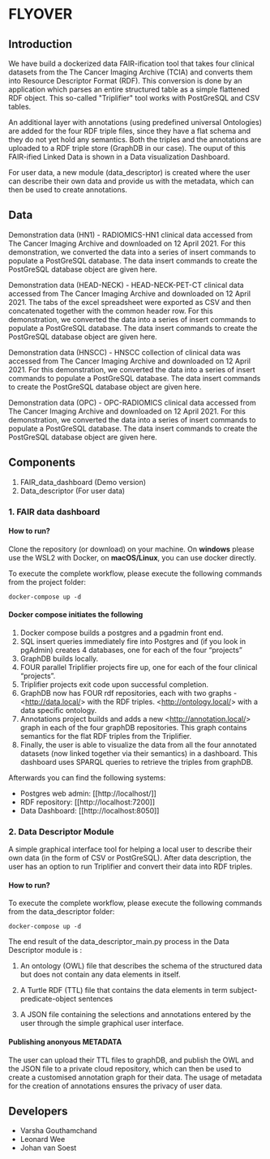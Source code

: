 # FLYOVER

## Introduction

We have build a dockerized data FAIR-ification tool that takes four clinical datasets from the The Cancer Imaging Archive (TCIA) and converts them into Resource Descriptor Format (RDF). This conversion is done by an application which parses an entire structured table as a simple flattened RDF object. This so-called "Triplifier" tool works with PostGreSQL and CSV tables.

An additional layer with annotations (using predefined universal Ontologies) are added for the four RDF triple files, since they have a flat schema and they do not yet hold any semantics. Both the triples and the annotations are uploaded to a RDF triple store (GraphDB in our case). The ouput of this FAIR-ified Linked Data is shown in a Data visualization Dashboard. 

For user data, a new module (data_descriptor) is created where the user can describe their own data and provide us with the metadata, which can then be used to create annotations.

## Data

Demonstration data (HN1) - RADIOMICS-HN1 clinical data accessed from The Cancer Imaging Archive and downloaded on 12 April 2021. For this demonstration, we converted the data into a series of insert commands to populate a PostGreSQL database. The data insert commands to create the PostGreSQL database object are given here.

Demonstration data (HEAD-NECK) - HEAD-NECK-PET-CT clinical data accessed from The Cancer Imaging Archive and downloaded on 12 April 2021. The tabs of the excel spreadsheet were exported as CSV and then concatenated together with the common header row. For this demonstration, we converted the data into a series of insert commands to populate a PostGreSQL database. The data insert commands to create the PostGreSQL database object are given here.

Demonstration data (HNSCC) - HNSCC collection of clinical data was accessed from The Cancer Imaging Archive and downloaded on 12 April 2021. For this demonstration, we converted the data into a series of insert commands to populate a PostGreSQL database. The data insert commands to create the PostGreSQL database object are given here.

Demonstration data (OPC) - OPC-RADIOMICS clinical data accessed from The Cancer Imaging Archive and downloaded on 12 April 2021. For this demonstration, we converted the data into a series of insert commands to populate a PostGreSQL database. The data insert commands to create the PostGreSQL database object are given here.


## Components

1. FAIR_data_dashboard (Demo version)
2. Data_descriptor (For user data)

### 1. FAIR data dashboard

#### How to run?
Clone the repository (or download) on your machine. On **windows** please use the WSL2 with Docker, on **macOS/Linux**, you can use docker directly.

To execute the complete workflow, please execute the following commands from the project folder:
```
docker-compose up -d
```
#### Docker compose initiates the following
1. Docker compose builds a postgres and a pgadmin front end.
2. SQL insert queries immediately fire into Postgres and (if you look in pgAdmin) creates 4 databases, one for each of the four “projects”
3. GraphDB builds locally.
4. FOUR parallel Triplifier projects fire up, one for each of the four clinical “projects”.
5. Triplifier projects exit code upon successful completion.
6. GraphDB now has FOUR rdf repositories, each with two graphs - 
    <<http://data.local/>> with the RDF triples.
    <<http://ontology.local/>> with a data specific ontology.
7. Annotations project builds and adds a new <<http://annotation.local/>> graph in each of the four graphDB repositories. This graph contains semantics for the flat RDF triples from the Triplifier.
8. Finally, the user is able to visualize the data from all the four annotated datasets (now linked together via their semantics) in a dashboard. This dashboard uses SPARQL queries to retrieve the triples from graphDB.

Afterwards you can find the following systems:
* Postgres web admin: [[http://localhost/]]
* RDF repository: [[http://localhost:7200]]
* Data Dashboard: [[http://localhost:8050]]


### 2. Data Descriptor Module
A simple graphical interface tool for helping a local user to describe their own data (in the form of CSV or PostGreSQL). After data description, the user has an option to run Triplifier and convert their data into RDF triples. 

#### How to run?
To execute the complete workflow, please execute the following commands from the data_descriptor folder:
```
docker-compose up -d
```
The end result of the data_descriptor_main.py process in the Data Descriptor module is :

1) An ontology (OWL) file that describes the schema of the structured data but does not contain any data elements in itself.

2) A Turtle RDF (TTL) file that contains the data elements in term subject-predicate-object sentences

3) A JSON file containing the selections and annotations entered by the user through the simple graphical user interface.

#### Publishing anonyous METADATA
The user can upload their TTL files to graphDB, and publish the OWL and the JSON file to a private cloud repository, which can then be used to create a customised annotation graph for their data. The usage of metadata for the creation of annotations ensures the privacy of user data.

## Developers

- Varsha Gouthamchand
- Leonard Wee
- Johan van Soest


